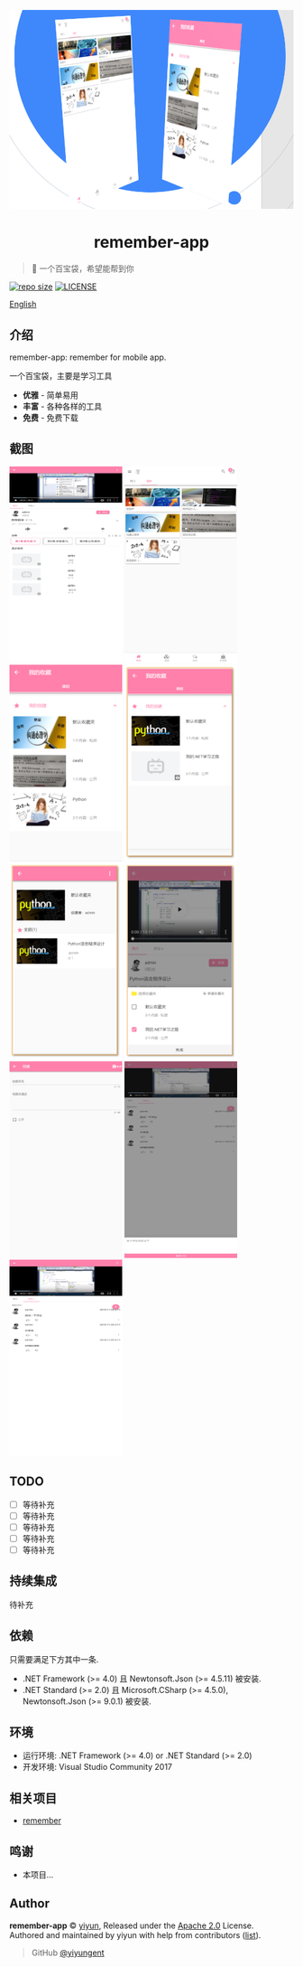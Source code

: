 <p align="center">
<img src="docs/_images/logo.png" alt="logo">
</p>
<h1 align="center">remember-app</h1>

> :cake: 一个百宝袋，希望能帮到你

[![repo size](https://img.shields.io/github/repo-size/yiyungent/remember-app.svg?style=flat)]()
[![LICENSE](https://img.shields.io/github/license/yiyungent/remember-app.svg?style=flat)](https://github.com/yiyungent/remember-app/blob/master/LICENSE)


[English](README_en.md)

## 介绍

remember-app: remember for mobile app.   

一个百宝袋，主要是学习工具
 + **优雅** - 简单易用
 + **丰富** - 各种各样的工具
 + **免费** - 免费下载

 ## 截图

<img src="docs/_images/1.png" width="200" height="348">
<img src="docs/_images/2.png" width="200" height="348">
<img src="docs/_images/3.png" width="200" height="348">
<img src="docs/_images/4.png" width="200" height="348">
<img src="docs/_images/5.png" width="200" height="348">
<img src="docs/_images/6.png" width="200" height="348">
<img src="docs/_images/7.png" width="200" height="348">
<img src="docs/_images/8.png" width="200" height="348">
<img src="docs/_images/9.png" width="200" height="348">

 
## TODO

- [ ] 等待补充
- [ ] 等待补充
- [ ] 等待补充
- [ ] 等待补充
- [ ] 等待补充

## 持续集成

待补充

## 依赖

只需要满足下方其中一条.

- .NET Framework (>= 4.0) 且 Newtonsoft.Json (>= 4.5.11) 被安装.
- .NET Standard (>= 2.0) 且 Microsoft.CSharp (>= 4.5.0), Newtonsoft.Json (>= 9.0.1) 被安装.

## 环境

- 运行环境: .NET Framework (>= 4.0) or .NET Standard (>= 2.0)    
- 开发环境: Visual Studio Community 2017

## 相关项目

- [remember](https://github.com/yiyungent/remember)
 
## 鸣谢

- 本项目...

## Author

**remember-app** © [yiyun](https://github.com/yiyungent), Released under the [Apache 2.0](./LICENSE) License.<br>
Authored and maintained by yiyun with help from contributors ([list](https://github.com/yiyungent/remember-app/contributors)).

> GitHub [@yiyungent](https://github.com/yiyungent)

